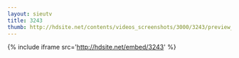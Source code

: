 ```yaml
---
layout: sieutv
title: 3243
thumb: http://hdsite.net/contents/videos_screenshots/3000/3243/preview_360p.mp4.jpg
---
```

{% include iframe src='http://hdsite.net/embed/3243' %}
 
